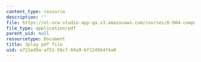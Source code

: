 ```yaml
---
content_type: resource
description: ''
file: https://ol-ocw-studio-app-qa.s3.amazonaws.com/courses/6-004-computation-structures-spring-2017/e721ed9aaf5156cf04a9bf124564f4a0_YEZUywtDJQ4.pdf
file_type: application/pdf
parent_uid: null
resourcetype: Document
title: 3play pdf file
uid: e721ed9a-af51-56cf-04a9-bf124564f4a0
---
```

